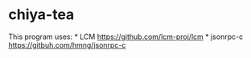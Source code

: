 # chiya-tea

This program uses:
    * LCM https://github.com/lcm-proj/lcm
    * jsonrpc-c https://gitbuh.com/hmng/jsonrpc-c
